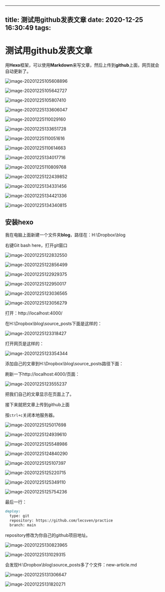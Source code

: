 
---
title: 测试用github发表文章
date: 2020-12-25 16:30:49
tags:
---

# 测试用github发表文章

用**Hexo**框架，可以使用**Markdown**来写文章，然后上传到**github**上面，网页就会自动更新了。

![image-20201225105608896](https://i.loli.net/2020/12/25/jgckiJfD5PbXYZp.png)

![image-20201225105642727](https://i.loli.net/2020/12/25/VToPhwgEHCl8pNL.png)



![image-20201225105807410](https://i.loli.net/2020/12/25/7ofFlhUX2JyTazG.png)

![image-20201225133606047](https://i.loli.net/2020/12/25/Ubk5Gg3JamHs1fh.png)



![image-20201225110029160](https://i.loli.net/2020/12/25/epaYKv7q6WCxAiz.png)



![image-20201225133651728](https://i.loli.net/2020/12/25/iARbDunyg7xCXek.png)

![image-20201225110051616](https://i.loli.net/2020/12/25/4LwkQEGxFda658v.png)



![image-20201225110614663](https://i.loli.net/2020/12/25/G9w52KSBkbFtOJo.png)



![image-20201225134017716](https://i.loli.net/2020/12/25/YzCXTQb5KqV8W3P.png)

![image-20201225110809768](https://i.loli.net/2020/12/25/iaE7fUOgDyhvHPY.png)



![image-20201225122439852](https://i.loli.net/2020/12/25/lPTmiVxBpkJudYU.png)



![image-20201225134331456](https://i.loli.net/2020/12/25/Tjg3Cm8FHpvDnlc.png)



![image-20201225134421336](https://i.loli.net/2020/12/25/J1adFs2T5zhfMXO.png)







![image-20201225134340815](C:/Users/CHT/AppData/Roaming/Typora/typora-user-images/image-20201225134340815.png)

## 安装hexo



我在电脑上面新建一个文件夹**blog**，路径在：H:\Dropbox\blog

右键Git bash here，打开git窗口

![image-20201225122832550](https://i.loli.net/2020/12/25/t9Zusx7LrnPQBcX.png)



![image-20201225122856499](https://i.loli.net/2020/12/25/X7grCTLe6NhJxZm.png)



![image-20201225122929375](https://i.loli.net/2020/12/25/9Vwl1EhvWQjGBgf.png)



![image-20201225122950017](https://i.loli.net/2020/12/25/2Tb7eE4G5RmgXsa.png)



![image-20201225123036565](https://i.loli.net/2020/12/25/d7uZKYHX4iroejg.png)



![image-20201225123056279](https://i.loli.net/2020/12/25/pFyqgwkudNVEPGa.png)



打开：http://localhost:4000/

在H:\Dropbox\blog\source\_posts下面是这样的：

![image-20201225123318427](https://i.loli.net/2020/12/25/OYKMudlpfcDtBVs.png)



打开网页是这样的：

![image-20201225123354344](https://i.loli.net/2020/12/25/wWECVoX1NBSFxfn.png)



添加自己的文章到H:\Dropbox\blog\source\_posts路径下面：

刷新一下http://localhost:4000/页面：

![image-20201225123555237](https://i.loli.net/2020/12/25/DI4l5uiqBbQLnGf.png)

把我们自己的文章显示在页面上了。

接下来就把文章上传到github上面

按`ctrl+c`关闭本地服务器。

![image-20201225125017698](https://i.loli.net/2020/12/25/6SC25pZQ4UxGoyV.png)

![image-20201225124939610](https://i.loli.net/2020/12/25/ufi6tgxVHYJEa7O.png)







![image-20201225125548986](https://i.loli.net/2020/12/25/h3PMEpYQ2KTC9wo.png)

![image-20201225124840290](https://i.loli.net/2020/12/25/zZ8rS7FNBLh3Alf.png)

![image-20201225125107397](https://i.loli.net/2020/12/25/sQnTXBN4CDKgkoW.png)



![image-20201225125220715](https://i.loli.net/2020/12/25/ye8k9cWlpHXsVON.png)



![image-20201225125349110](https://i.loli.net/2020/12/25/41XCTv65RD28txy.png)





![image-20201225125754236](https://i.loli.net/2020/12/25/i8N4Jr2a7TeUxcA.png)

最后一行：

```markdown
deploy:
  type: git
  repository: https://github.com/lecsven/practice
  branch: main
```

repository修改为你自己的github项目地址。



![image-20201225130823965](https://i.loli.net/2020/12/25/6iGr9MYIDfu5FxH.png)

![image-20201225131029315](https://i.loli.net/2020/12/25/4m7yCfHxEjlFLPv.png)



会发现H:\Dropbox\blog\source\_posts多了个文件：new-article.md



![image-20201225131306647](https://i.loli.net/2020/12/25/ePk9LEOMmAoJ5Cy.png)

![image-20201225131820271](https://i.loli.net/2020/12/25/6lkbvyM4sTQiupt.png)

